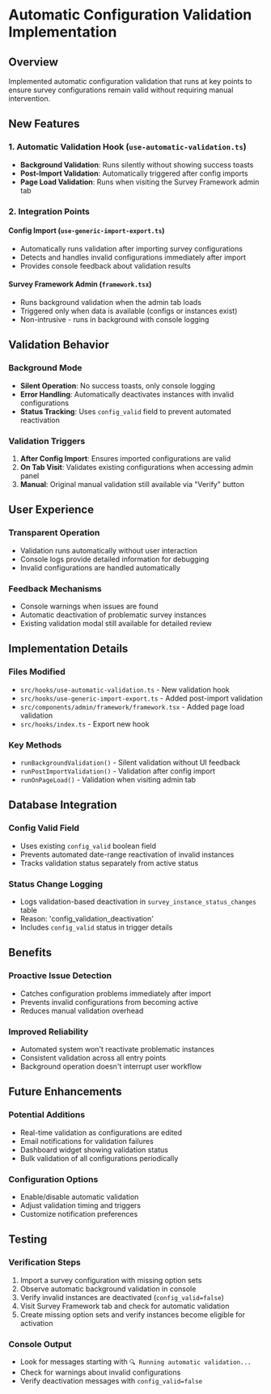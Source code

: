 # Automatic Configuration Validation Implementation

## Overview
Implemented automatic configuration validation that runs at key points to ensure survey configurations remain valid without requiring manual intervention.

## New Features

### 1. Automatic Validation Hook (`use-automatic-validation.ts`)
- **Background Validation**: Runs silently without showing success toasts
- **Post-Import Validation**: Automatically triggered after config imports
- **Page Load Validation**: Runs when visiting the Survey Framework admin tab

### 2. Integration Points

#### Config Import (`use-generic-import-export.ts`)
- Automatically runs validation after importing survey configurations
- Detects and handles invalid configurations immediately after import
- Provides console feedback about validation results

#### Survey Framework Admin (`framework.tsx`)  
- Runs background validation when the admin tab loads
- Triggered only when data is available (configs or instances exist)
- Non-intrusive - runs in background with console logging

## Validation Behavior

### Background Mode
- **Silent Operation**: No success toasts, only console logging
- **Error Handling**: Automatically deactivates instances with invalid configurations  
- **Status Tracking**: Uses `config_valid` field to prevent automated reactivation

### Validation Triggers
1. **After Config Import**: Ensures imported configurations are valid
2. **On Tab Visit**: Validates existing configurations when accessing admin panel
3. **Manual**: Original manual validation still available via "Verify" button

## User Experience

### Transparent Operation
- Validation runs automatically without user interaction
- Console logs provide detailed information for debugging
- Invalid configurations are handled automatically

### Feedback Mechanisms
- Console warnings when issues are found
- Automatic deactivation of problematic survey instances
- Existing validation modal still available for detailed review

## Implementation Details

### Files Modified
- `src/hooks/use-automatic-validation.ts` - New validation hook
- `src/hooks/use-generic-import-export.ts` - Added post-import validation
- `src/components/admin/framework/framework.tsx` - Added page load validation
- `src/hooks/index.ts` - Export new hook

### Key Methods
- `runBackgroundValidation()` - Silent validation without UI feedback
- `runPostImportValidation()` - Validation after config import
- `runOnPageLoad()` - Validation when visiting admin tab

## Database Integration

### Config Valid Field
- Uses existing `config_valid` boolean field
- Prevents automated date-range reactivation of invalid instances
- Tracks validation status separately from active status

### Status Change Logging
- Logs validation-based deactivation in `survey_instance_status_changes` table
- Reason: 'config_validation_deactivation'
- Includes `config_valid` status in trigger details

## Benefits

### Proactive Issue Detection
- Catches configuration problems immediately after import
- Prevents invalid configurations from becoming active
- Reduces manual validation overhead

### Improved Reliability
- Automated system won't reactivate problematic instances
- Consistent validation across all entry points
- Background operation doesn't interrupt user workflow

## Future Enhancements

### Potential Additions
- Real-time validation as configurations are edited
- Email notifications for validation failures  
- Dashboard widget showing validation status
- Bulk validation of all configurations periodically

### Configuration Options
- Enable/disable automatic validation
- Adjust validation timing and triggers
- Customize notification preferences

## Testing

### Verification Steps
1. Import a survey configuration with missing option sets
2. Observe automatic background validation in console
3. Verify invalid instances are deactivated (`config_valid=false`)
4. Visit Survey Framework tab and check for automatic validation
5. Create missing option sets and verify instances become eligible for activation

### Console Output
- Look for messages starting with `🔍 Running automatic validation...`
- Check for warnings about invalid configurations
- Verify deactivation messages with `config_valid=false`